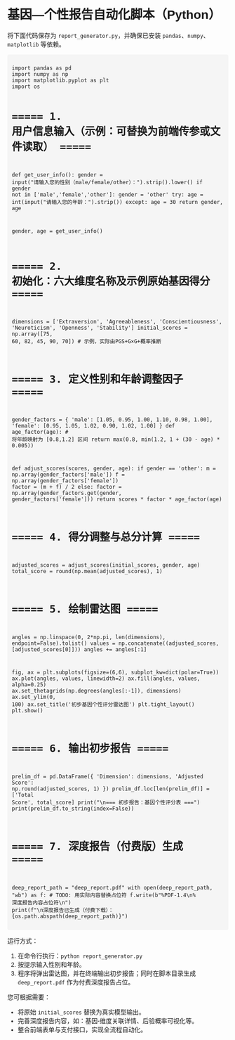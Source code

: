 <!DOCTYPE html>
<html lang="zh-CN">
<head>
  <meta charset="UTF-8">
  <title>基因—个性报告自动化脚本</title>
  <style>
    body { font-family: Arial, sans-serif; padding: 20px; }
    pre { background: #f5f5f5; padding: 10px; border-radius: 4px; overflow-x: auto; }
    code { font-family: Consolas, monospace; }
  </style>
</head>
<body>
  <h1>基因—个性报告自动化脚本（Python）</h1>
  <p>将下面代码保存为 <code>report_generator.py</code>，并确保已安装 <code>pandas</code>、<code>numpy</code>、<code>matplotlib</code> 等依赖。</p>
  <pre><code>
import pandas as pd
import numpy as np
import matplotlib.pyplot as plt
import os

# ===== 1. 用户信息输入（示例：可替换为前端传参或文件读取） =====
def get_user_info():
    gender = input("请输入您的性别（male/female/other）：").strip().lower()
    if gender not in ['male','female','other']:
        gender = 'other'
    try:
        age = int(input("请输入您的年龄：").strip())
    except:
        age = 30
    return gender, age

gender, age = get_user_info()

# ===== 2. 初始化：六大维度名称及示例原始基因得分 =====
dimensions = ['Extraversion', 'Agreeableness', 'Conscientiousness',
              'Neuroticism', 'Openness', 'Stability']
initial_scores = np.array([75, 60, 82, 45, 90, 70])  # 示例，实际由PGS+G×G+概率推断

# ===== 3. 定义性别和年龄调整因子 =====
gender_factors = {
    'male':   [1.05, 0.95, 1.00, 1.10, 0.98, 1.00],
    'female': [0.95, 1.05, 1.02, 0.90, 1.02, 1.00]
}
def age_factor(age):
    # 将年龄映射为 [0.8,1.2] 区间
    return max(0.8, min(1.2, 1 + (30 - age) * 0.005))

def adjust_scores(scores, gender, age):
    if gender == 'other':
        m = np.array(gender_factors['male'])
        f = np.array(gender_factors['female'])
        factor = (m + f) / 2
    else:
        factor = np.array(gender_factors.get(gender, gender_factors['female']))
    return scores * factor * age_factor(age)

# ===== 4. 得分调整与总分计算 =====
adjusted_scores = adjust_scores(initial_scores, gender, age)
total_score = round(np.mean(adjusted_scores), 1)

# ===== 5. 绘制雷达图 =====
angles = np.linspace(0, 2*np.pi, len(dimensions), endpoint=False).tolist()
values = np.concatenate((adjusted_scores, [adjusted_scores[0]]))
angles += angles[:1]

fig, ax = plt.subplots(figsize=(6,6), subplot_kw=dict(polar=True))
ax.plot(angles, values, linewidth=2)
ax.fill(angles, values, alpha=0.25)
ax.set_thetagrids(np.degrees(angles[:-1]), dimensions)
ax.set_ylim(0, 100)
ax.set_title('初步基因个性评分雷达图')
plt.tight_layout()
plt.show()

# ===== 6. 输出初步报告 =====
prelim_df = pd.DataFrame({
    'Dimension': dimensions,
    'Adjusted Score': np.round(adjusted_scores, 1)
})
prelim_df.loc[len(prelim_df)] = ['Total Score', total_score]
print("\n=== 初步报告：基因个性评分表 ===")
print(prelim_df.to_string(index=False))

# ===== 7. 深度报告（付费版）生成 =====
deep_report_path = "deep_report.pdf"
with open(deep_report_path, "wb") as f:
    # TODO: 用实际内容替换占位符
    f.write(b"%PDF-1.4\n% 深度报告内容占位符\n")
print(f"\n深度报告已生成（付费下载）：{os.path.abspath(deep_report_path)}")
  </code></pre>

  <p>运行方式：</p>
  <ol>
    <li>在命令行执行：<code>python report_generator.py</code></li>
    <li>按提示输入性别和年龄。</li>
    <li>程序将弹出雷达图，并在终端输出初步报告；同时在脚本目录生成 <code>deep_report.pdf</code> 作为付费深度报告占位。</li>
  </ol>

  <p>您可根据需要：</p>
  <ul>
    <li>将原始 <code>initial_scores</code> 替换为真实模型输出。</li>
    <li>完善深度报告内容，如：基因-维度关联详情、后验概率可视化等。</li>
    <li>整合前端表单与支付接口，实现全流程自动化。</li>
  </ul>
</body>
</html>
